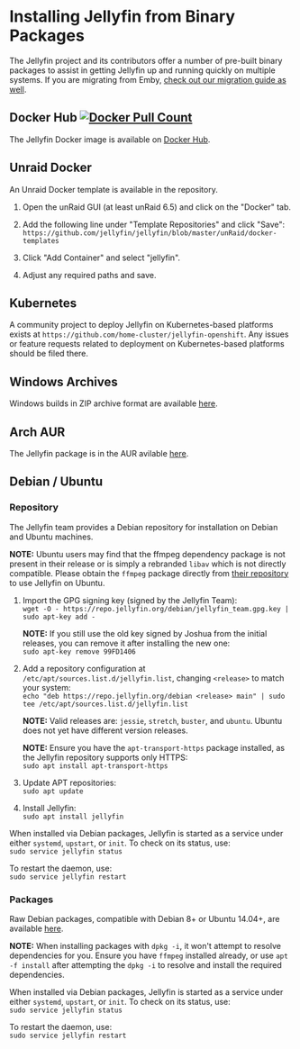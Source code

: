 # Installing Jellyfin from Binary Packages

The Jellyfin project and its contributors offer a number of pre-built binary packages to assist in getting Jellyfin up and running quickly on multiple systems. If you are migrating from Emby, [check out our migration guide as well](/user-docs/migrate-from-emby).

## Docker Hub <a href="https://hub.docker.com/r/jellyfin/jellyfin"><img alt="Docker Pull Count" src="https://img.shields.io/docker/pulls/jellyfin/jellyfin.svg"></a>

The Jellyfin Docker image is available on [Docker Hub](https://hub.docker.com/r/jellyfin/jellyfin/).

## Unraid Docker

An Unraid Docker template is available in the repository.

1. Open the unRaid GUI (at least unRaid 6.5) and click on the "Docker" tab.

1. Add the following line under "Template Repositories" and click "Save":  
    `https://github.com/jellyfin/jellyfin/blob/master/unRaid/docker-templates`

1. Click "Add Container" and select "jellyfin".

1. Adjust any required paths and save.

## Kubernetes

A community project to deploy Jellyfin on Kubernetes-based platforms exists at `https://github.com/home-cluster/jellyfin-openshift`.
Any issues or feature requests related to deployment on Kubernetes-based platforms should be filed there.

## Windows Archives

Windows builds in ZIP archive format are available [here](https://repo.jellyfin.org/windows).

## Arch AUR

The Jellyfin package is in the AUR avilable [here](https://aur.archlinux.org/packages/jellyfin-git/).

## Debian / Ubuntu

### Repository

The Jellyfin team provides a Debian repository for installation on Debian and Ubuntu machines.

**NOTE:** Ubuntu users may find that the ffmpeg dependency package is not present in their release or is simply a rebranded `libav` which is not directly compatible. Please obtain the `ffmpeg` package directly from [their repository](https://ffmpeg.org/) to use Jellyfin on Ubuntu.

1. Import the GPG signing key (signed by the Jellyfin Team):  
    `wget -O - https://repo.jellyfin.org/debian/jellyfin_team.gpg.key | sudo apt-key add -`

    **NOTE:** If you still use the old key signed by Joshua from the initial releases, you can remove it after installing the new one:  
        `sudo apt-key remove 99FD1406`

1. Add a repository configuration at `/etc/apt/sources.list.d/jellyfin.list`, changing `<release>` to match your system:  
    `echo "deb https://repo.jellyfin.org/debian <release> main" | sudo tee /etc/apt/sources.list.d/jellyfin.list`

    **NOTE:** Valid releases are: `jessie`, `stretch`, `buster`, and `ubuntu`. Ubuntu does not yet have different version releases.

    **NOTE:** Ensure you have the `apt-transport-https` package installed, as the Jellyfin repository supports only HTTPS:  
        `sudo apt install apt-transport-https`

1. Update APT repositories:  
    `sudo apt update`

1. Install Jellyfin:  
    `sudo apt install jellyfin`

When installed via Debian packages, Jellyfin is started as a service under either `systemd`, `upstart`, or `init`. To check on its status, use:  
`sudo service jellyfin status`

To restart the daemon, use:  
`sudo service jellyfin restart`

### Packages

Raw Debian packages, compatible with Debian 8+ or Ubuntu 14.04+, are available [here](https://repo.jellyfin.org/archive).

**NOTE:** When installing packages with `dpkg -i`, it won't attempt to resolve dependencies for you. Ensure you have `ffmpeg` installed already, or use `apt -f install` after attempting the `dpkg -i` to resolve and install the required dependencies.

When installed via Debian packages, Jellyfin is started as a service under either `systemd`, `upstart`, or `init`. To check on its status, use:  
`sudo service jellyfin status`

To restart the daemon, use:  
`sudo service jellyfin restart`

